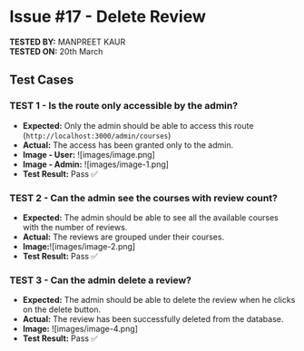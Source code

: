 # Issue #17 - Delete Review

**TESTED BY:** MANPREET KAUR  
**TESTED ON:** 20th March

## Test Cases

### TEST 1 - Is the route only accessible by the admin?

- **Expected:** Only the admin should be able to access this route (`http://localhost:3000/admin/courses`)
- **Actual:** The access has been granted only to the admin.
- **Image - User:** ![images/image.png]
- **Image - Admin:** ![images/image-1.png]
- **Test Result:** Pass ✅

### TEST 2 - Can the admin see the courses with review count?

- **Expected:** The admin should be able to see all the available courses with the number of reviews.
- **Actual:** The reviews are grouped under their courses.
- **Image:**![images/image-2.png]
- **Test Result:** Pass ✅

### TEST 3 - Can the admin delete a review?

- **Expected:** The admin should be able to delete the review when he clicks on the delete button.
- **Actual:** The review has been successfully deleted from the database.
- **Image:** ![images/image-4.png]
- **Test Result:** Pass ✅
